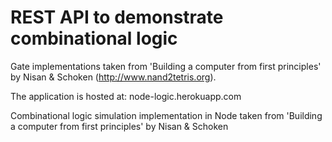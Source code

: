# REST API to demonstrate combinational logic

Gate implementations taken from 'Building a computer from first principles' by Nisan &amp; Schoken (http://www.nand2tetris.org).

The application is hosted at: node-logic.herokuapp.com



Combinational logic simulation implementation in Node taken from 'Building a computer from first principles' by Nisan &amp; Schoken

